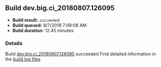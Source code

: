 ## Build dev.big.ci_20180807.126095
- **Build result:** `succeeded`
- **Build queued:** 8/7/2018 7:09:08 AM
- **Build duration:** 12.45 minutes
### Details
Build [dev.big.ci_20180807.126095](https://winappstudio.visualstudio.com/web/build.aspx?pcguid=a4ef43be-68ce-4195-a619-079b4d9834c2&builduri=vstfs%3a%2f%2f%2fBuild%2fBuild%2f26095) succeeded
Find detailed information in the [build log files](https://uwpctdiags.blob.core.windows.net/buildlogs/dev.big.ci_20180807.126095_logs.zip)
